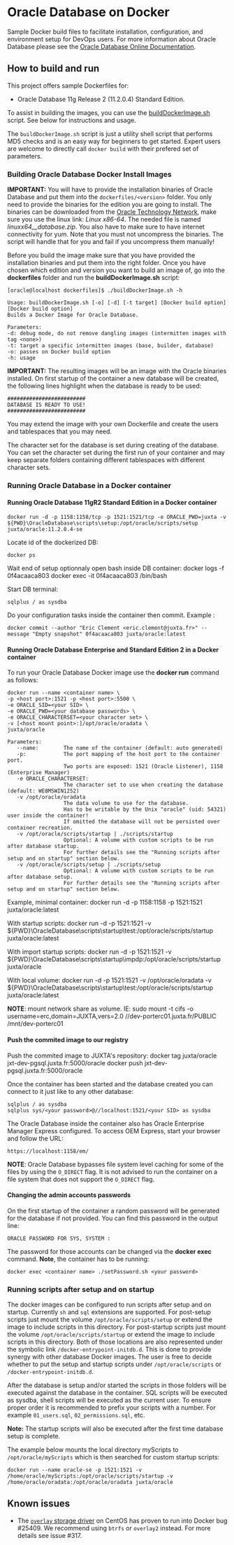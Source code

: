 # Oracle Database on Docker
Sample Docker build files to facilitate installation, configuration, and environment setup for DevOps users. For more information about Oracle Database please see the [Oracle Database Online Documentation](https://docs.oracle.com/en/database/oracle/oracle-database/index.html).

## How to build and run
This project offers sample Dockerfiles for:
 * Oracle Database 11g Release 2 (11.2.0.4) Standard Edition.

To assist in building the images, you can use the [buildDockerImage.sh](dockerfiles/buildDockerImage.sh) script. See below for instructions and usage.

The `buildDockerImage.sh` script is just a utility shell script that performs MD5 checks and is an easy way for beginners to get started. Expert users are welcome to directly call `docker build` with their prefered set of parameters.

### Building Oracle Database Docker Install Images
**IMPORTANT:** You will have to provide the installation binaries of Oracle Database and put them into the `dockerfiles/<version>` folder. You only need to provide the binaries for the edition you are going to install. The binaries can be downloaded from the [Oracle Technology Network](http://www.oracle.com/technetwork/database/enterprise-edition/downloads/index.html), make sure you use the linux link: *Linux x86-64*. The needed file is named *linuxx64_<version>_database.zip*. You also have to make sure to have internet connectivity for yum. Note that you must not uncompress the binaries. The script will handle that for you and fail if you uncompress them manually!

Before you build the image make sure that you have provided the installation binaries and put them into the right folder. Once you have chosen which edition and version you want to build an image of, go into the **dockerfiles** folder and run the **buildDockerImage.sh** script:

    [oracle@localhost dockerfiles]$ ./buildDockerImage.sh -h
    
    Usage: buildDockerImage.sh [-o] [-d] [-t target] [Docker build option][Docker build option]
    Builds a Docker Image for Oracle Database.
    
    Parameters:
    -d: debug mode, do not remove dangling images (intermitten images with tag <none>)
    -t: target a specific intermitten images (base, builder, database)
    -o: passes on Docker build option
    -h: usage

**IMPORTANT:** The resulting images will be an image with the Oracle binaries installed. On first startup of the container a new database will be created, the following lines highlight when the database is ready to be used:

    #########################
	DATABASE IS READY TO USE!
	#########################

You may extend the image with your own Dockerfile and create the users and tablespaces that you may need.

The character set for the database is set during creating of the database. You can set the character set during the first run of your container and may keep separate folders containing different tablespaces with different character sets.

### Running Oracle Database in a Docker container

#### Running Oracle Database 11gR2 Standard Edition in a Docker container
	docker run -d -p 1158:1158/tcp -p 1521:1521/tcp -e ORACLE_PWD=juxta -v ${PWD}\OracleDatabase\scripts\setup:/opt/oracle/scripts/setup juxta/oracle:11.2.0.4-se

Locate id of the dockerized DB:

	docker ps

Wait end of setup optionnaly open bash inside DB container:
	docker logs -f 0f4acaaca803
	docker exec -it 0f4acaaca803 /bin/bash

Start DB terminal:

	sqlplus / as sysdba

Do your configuration tasks inside the container then commit. Example :

	docker commit --author "Eric Clement <eric.clement@juxta.fr>" --message "Empty snapshot" 0f4acaaca803 juxta/oracle:latest


#### Running Oracle Database Enterprise and Standard Edition 2 in a Docker container
To run your Oracle Database Docker image use the **docker run** command as follows:

	docker run --name <container name> \
	-p <host port>:1521 -p <host port>:5500 \
	-e ORACLE_SID=<your SID> \
	-e ORACLE_PWD=<your database passwords> \
	-e ORACLE_CHARACTERSET=<your character set> \
	-v [<host mount point>:]/opt/oracle/oradata \
	juxta/oracle
	
	Parameters:
	   --name:        The name of the container (default: auto generated)
	   -p:            The port mapping of the host port to the container port. 
	                  Two ports are exposed: 1521 (Oracle Listener), 1158 (Enterprise Manager)
	   -e ORACLE_CHARACTERSET:
	                  The character set to use when creating the database (default: WE8MSWIN1252)
	   -v /opt/oracle/oradata
	                  The data volume to use for the database.
	                  Has to be writable by the Unix "oracle" (uid: 54321) user inside the container!
	                  If omitted the database will not be persisted over container recreation.
	   -v /opt/oracle/scripts/startup | ./scripts/startup
	                  Optional: A volume with custom scripts to be run after database startup.
	                  For further details see the "Running scripts after setup and on startup" section below.
	   -v /opt/oracle/scripts/setup | ./scripts/setup
	                  Optional: A volume with custom scripts to be run after database setup.
	                  For further details see the "Running scripts after setup and on startup" section below.

Example, minimal container:
	docker run -d -p 1158:1158 -p 1521:1521 juxta/oracle:latest

With startup scripts:
	docker run -d -p 1521:1521 -v ${PWD}\OracleDatabase\scripts\startup\test:/opt/oracle/scripts/startup juxta/oracle:latest

With import startup scripts:
	docker run -d -p 1521:1521 -v ${PWD}\OracleDatabase\scripts\startup\impdp:/opt/oracle/scripts/startup juxta/oracle

With local volume:
	docker run -d -p 1521:1521 -v /opt/oracle/oradata -v ${PWD}\OracleDatabase\scripts\startup\test:/opt/oracle/scripts/startup juxta/oracle:latest

**NOTE**: mount network share as volume. IE:
	sudo mount -t cifs -o username=erc,domain=JUXTA,vers=2.0 //dev-porterc01.juxta.fr/PUBLIC /mnt/dev-porterc01

#### Push the commited image to our registry

Push the commited image to JUXTA's repository:
	docker tag juxta/oracle jxt-dev-pgsql.juxta.fr:5000/oracle
	docker push jxt-dev-pgsql.juxta.fr:5000/oracle

Once the container has been started and the database created you can connect to it just like to any other database:

	sqlplus / as sysdba
	sqlplus sys/<your password>@//localhost:1521/<your SID> as sysdba

The Oracle Database inside the container also has Oracle Enterprise Manager Express configured. To access OEM Express, start your browser and follow the URL:

	https://localhost:1158/em/

**NOTE**: Oracle Database bypasses file system level caching for some of the files by using the `O_DIRECT` flag. It is not advised to run the container on a file system that does not support the `O_DIRECT` flag.

#### Changing the admin accounts passwords

On the first startup of the container a random password will be generated for the database if not provided. You can find this password in the output line:  
	
	ORACLE PASSWORD FOR SYS, SYSTEM :

The password for those accounts can be changed via the **docker exec** command. **Note**, the container has to be running:

	docker exec <container name> ./setPassword.sh <your password>

### Running scripts after setup and on startup
The docker images can be configured to run scripts after setup and on startup. Currently `sh` and `sql` extensions are supported.
For post-setup scripts just mount the volume `/opt/oracle/scripts/setup` or extend the image to include scripts in this directory.
For post-startup scripts just mount the volume `/opt/oracle/scripts/startup` or extend the image to include scripts in this directory.
Both of those locations are also represented under the symbolic link `/docker-entrypoint-initdb.d`. This is done to provide
synergy with other database Docker images. The user is free to decide whether to put the setup and startup scripts
under `/opt/oracle/scripts` or `/docker-entrypoint-initdb.d`.

After the database is setup and/or started the scripts in those folders will be executed against the database in the container.
SQL scripts will be executed as sysdba, shell scripts will be executed as the current user. To ensure proper order it is
recommended to prefix your scripts with a number. For example `01_users.sql`, `02_permissions.sql`, etc.

**Note:** The startup scripts will also be executed after the first time database setup is complete.  

The example below mounts the local directory myScripts to `/opt/oracle/myScripts` which is then searched for custom startup scripts:

    docker run --name oracle-se -p 1521:1521 -v /home/oracle/myScripts:/opt/oracle/scripts/startup -v /home/oracle/oradata:/opt/oracle/oradata juxta/oracle
    
## Known issues
* The [`overlay` storage driver](https://docs.docker.com/engine/userguide/storagedriver/selectadriver/) on CentOS has proven to run into Docker bug #25409. We recommend using `btrfs` or `overlay2` instead. For more details see issue #317.
